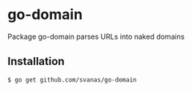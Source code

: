# go-domain

Package go-domain parses URLs into naked domains

## Installation

```
$ go get github.com/svanas/go-domain
```
